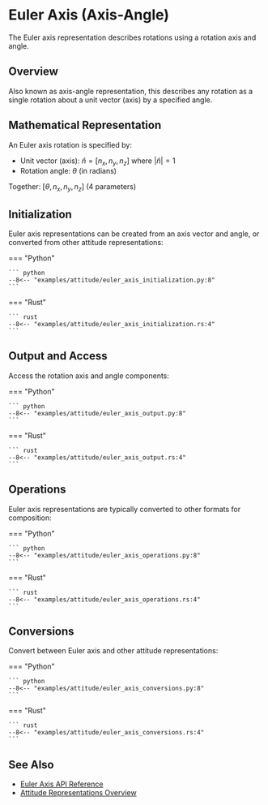 # Euler Axis (Axis-Angle)

The Euler axis representation describes rotations using a rotation axis and angle.

## Overview

Also known as axis-angle representation, this describes any rotation as a single rotation about a unit vector (axis) by a specified angle.

## Mathematical Representation

An Euler axis rotation is specified by:

- Unit vector (axis): $\hat{n} = [n_x, n_y, n_z]$ where $|\hat{n}| = 1$
- Rotation angle: $\theta$ (in radians)

Together: $[\theta, n_x, n_y, n_z]$ (4 parameters)

## Initialization

Euler axis representations can be created from an axis vector and angle, or converted from other attitude representations:

=== "Python"

    ``` python
    --8<-- "examples/attitude/euler_axis_initialization.py:8"
    ```

=== "Rust"

    ``` rust
    --8<-- "examples/attitude/euler_axis_initialization.rs:4"
    ```

## Output and Access

Access the rotation axis and angle components:

=== "Python"

    ``` python
    --8<-- "examples/attitude/euler_axis_output.py:8"
    ```

=== "Rust"

    ``` rust
    --8<-- "examples/attitude/euler_axis_output.rs:4"
    ```

## Operations

Euler axis representations are typically converted to other formats for composition:

=== "Python"

    ``` python
    --8<-- "examples/attitude/euler_axis_operations.py:8"
    ```

=== "Rust"

    ``` rust
    --8<-- "examples/attitude/euler_axis_operations.rs:4"
    ```

## Conversions

Convert between Euler axis and other attitude representations:

=== "Python"

    ``` python
    --8<-- "examples/attitude/euler_axis_conversions.py:8"
    ```

=== "Rust"

    ``` rust
    --8<-- "examples/attitude/euler_axis_conversions.rs:4"
    ```

## See Also

- [Euler Axis API Reference](../../library_api/attitude/euler_axis.md)
- [Attitude Representations Overview](index.md)
